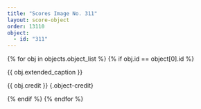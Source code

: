 ```yaml
---
title: "Scores Image No. 311"
layout: score-object
order: 13110
object:
  - id: "311"
---
```


{% for obj in objects.object_list %}
{% if obj.id == object[0].id %}

{{ obj.extended_caption }}

{{ obj.credit }} {.object-credit}

{% endif %}
{% endfor %}
